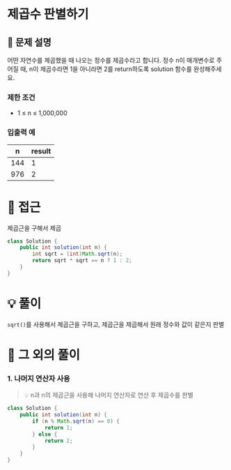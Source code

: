 # 제곱수 판별하기

## 📌 문제 설명

어떤 자연수를 제곱했을 때 나오는 정수를 제곱수라고 합니다. 정수 n이 매개변수로 주어질 때, n이 제곱수라면 1을 아니라면 2를 return하도록 solution 함수를 완성해주세요.

### 제한 조건

- 1 ≤ n ≤ 1,000,000

### 입출력 예

| n   | result |
| --- | ------ |
| 144 | 1      |
| 976 | 2      |

# 🧐 접근

제곱근을 구해서 제곱

```java
class Solution {
    public int solution(int n) {
        int sqrt = (int)Math.sqrt(n);
        return sqrt * sqrt == n ? 1 : 2;
    }
}
```

# 💡 풀이

`sqrt()`를 사용해서 제곱근을 구하고,
제곱근을 제곱해서 원래 정수와 값이 같은지 판별

# 📘 그 외의 풀이

### 1. 나머지 연산자 사용

> 💡 n과 n의 제곱근을 사용해 나머지 연산자로 연산 후 제곱수를 판별

```java
class Solution {
    public int solution(int n) {
        if (n % Math.sqrt(n) == 0) {
            return 1;
        } else {
            return 2;
        }
    }
}
```
